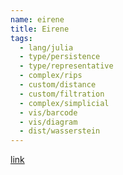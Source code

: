 ```yaml
---
name: eirene
title: Eirene
tags:
  - lang/julia
  - type/persistence
  - type/representative
  - complex/rips
  - custom/distance
  - custom/filtration
  - complex/simplicial
  - vis/barcode
  - vis/diagram
  - dist/wasserstein
---
```


[link](http://gregoryhenselman.org/eirene/index.html)
